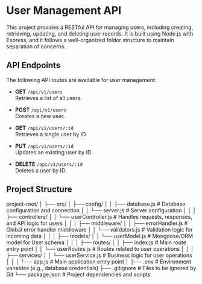 # User Management API

This project provides a RESTful API for managing users, including creating, retrieving, updating, and deleting user records. It is built using Node.js with Express, and it follows a well-organized folder structure to maintain separation of concerns.

## API Endpoints

The following API routes are available for user management:

- **GET** `/api/v1/users`  
  Retrieves a list of all users.

- **POST** `/api/v1/users`  
  Creates a new user.

- **GET** `/api/v1/users/:id`  
  Retrieves a single user by ID.

- **PUT** `/api/v1/users/:id`  
  Updates an existing user by ID.

- **DELETE** `/api/v1/users/:id`  
  Deletes a user by ID.

## Project Structure

project-root/
│
├── src/
│   ├── config/
│   │   ├── database.js        # Database configuration and connection
│   │   └── server.js          # Server configuration
│   │
│   ├── controllers/
│   │   └── userController.js  # Handles requests, responses, and API logic for users
│   │
│   ├── middleware/
│   │   ├── errorHandler.js    # Global error handler middleware
│   │   └── validators.js      # Validation logic for incoming data
│   │
│   ├── models/
│   │   └── userModel.js       # Mongoose/ORM model for User schema
│   │
│   ├── routes/
│   │   ├── index.js           # Main route entry point
│   │   └── userRoutes.js      # Routes related to user operations
│   │
│   ├── services/
│   │   └── userService.js     # Business logic for user operations
│   │
│   └── app.js                 # Main application entry point
│
├── .env                       # Environment variables (e.g., database credentials)
├── .gitignore                 # Files to be ignored by Git
└── package.json               # Project dependencies and scripts
